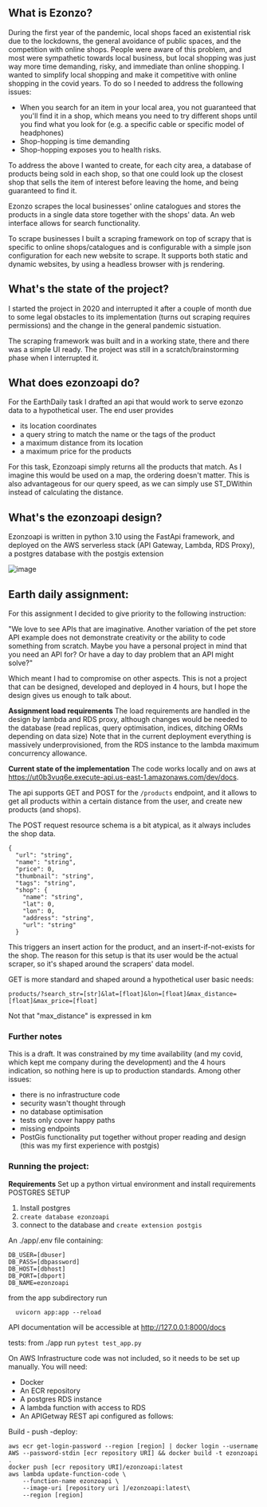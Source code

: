 ## What is Ezonzo?

During the first year of the pandemic, local shops faced an existential risk due to the lockdowns, the general avoidance of public spaces, and the competition with online shops. People were aware of this problem, and most were sympathetic towards local business, but local shopping was just way more time demanding, risky, and immediate than online shopping.
I wanted to simplify local shopping and make it competitive with online shopping in the covid years. To do so I needed to address the following issues:
- When you search for an item in your local area, you not guaranteed that you'll find it in a shop, which means you need to try different shops until you find what you look for (e.g. a specific cable or specific model of headphones)
- Shop-hopping is time demanding
- Shop-hopping exposes you to health risks.

To address the above I wanted to create, for each city area, a database of products being sold in each shop, so that one could look up the closest shop that sells the item of interest before leaving the home, and being guaranteed to find it.

Ezonzo scrapes the local businesses' online catalogues and stores the products in a single data store together with the shops' data. An web interface allows for search functionality.

To scrape businesses I built a scraping framework on top of scrapy that is specific to online shops/catalogues and is configurable with a simple json configuration for each new website to scrape. It supports both static and dynamic websites, by using a headless browser with js rendering.

## What's the state of the project?
I started the project in 2020 and interrupted it after a couple of month due to some legal obstacles to its implementation (turns out scraping requires permissions) and the change in the general pandemic sistuation.

The scraping framework was built and in a working state, there and there was a simple UI ready. 
The project was still in a scratch/brainstorming phase when I interrupted it.

## What does ezonzoapi do?
For the EarthDaily task I drafted an api that would work to serve ezonzo data to a hypothetical user. 
The end user provides

- its location coordinates
- a query string to match the name or the tags of the product
- a maximum distance from its location
- a maximum price for the products

For this task, Ezonzoapi simply returns all the products that match. As I imagine this would be used on a map, the ordering doesn't matter. This is also advantageous for our query speed, as we can simply use ST_DWithin instead of calculating the distance.

## What's the ezonzoapi design?

Ezonzoapi is written in python 3.10 using the FastApi framework, and deployed on the AWS serverless stack (API Gateway, Lambda, RDS Proxy), a postgres database with the postgis extension

![image](https://github.com/robertocarta/ezonzoapi/assets/15035783/ecb7ad52-fcc4-4179-a4d2-757049d70490)

## Earth daily assignment:

For this assignment I decided to give priority to the following instruction:

"We love to see APIs that are imaginative. Another variation of the pet store API example does not demonstrate creativity or the ability to
code something from scratch. Maybe you have a personal project in mind that you need an API for? Or have a day to day problem that
an API might solve?"

Which meant I had to compromise on other aspects. This is not a project that can be designed, developed and deployed in 4 hours, but I hope the design gives us enough to talk about.

**Assignment load requirements**
The load requirements are handled in the design by lambda and RDS proxy, although changes would be needed to the database (read replicas, query optimisation, indices, ditching ORMs depending on data size)
Note that in the current deployment everything is massively underprovisioned, from the RDS instance to the lambda maximum concurrency allowance.


**Current state of the implementation**
The code works locally and on aws at https://ut0b3vuq6e.execute-api.us-east-1.amazonaws.com/dev/docs. 

The api supports GET and POST for the `/products` endpoint, and it allows to get all products within a certain distance from the user, and create new products (and shops).

The POST request resource schema is a bit atypical, as it always includes the shop data.


```
{
  "url": "string",
  "name": "string",
  "price": 0,
  "thumbnail": "string",
  "tags": "string",
  "shop": {
    "name": "string",
    "lat": 0,
    "lon": 0,
    "address": "string",
    "url": "string"
  }
```
This triggers an insert action for the product, and an insert-if-not-exists for the shop. The reason for this setup is that its user would be the actual scraper, so it's shaped around the scrapers' data model.

GET is more standard and shaped around a hypothetical user basic needs:

`products/?search_str=[str]&lat=[float]&lon=[float]&max_distance=[float]&max_price=[float]`

Not that "max_distance" is expressed in km


### Further notes
This is a draft. It was constrained by my time availability (and my covid, which kept me company during the development) and the 4 hours indication, so nothing here is up to production standards. Among other issues:
- there is no infrastructure code
- security wasn't thought through
- no database optimisation
- tests only cover happy paths
- missing endpoints
- PostGis functionality put together without proper reading and design (this was my first experience with postgis)




### Running the project:


**Requirements**
Set up a python virtual environment and install requirements
POSTGRES SETUP
1. Install postgres
2. `create database ezonzoapi`
3. connect to the database and `create extension postgis`

An  ./app/.env file containing:
```
DB_USER=[dbuser]
DB_PASS=[dbpassword]
DB_HOST=[dbhost]
DB_PORT=[dbport]
DB_NAME=ezonzoapi
```

from the app subdirectory run
```
  uvicorn app:app --reload
```

API documentation will be accessible at http://127.0.0.1:8000/docs

tests:
from ./app run `pytest test_app.py`

On AWS
Infrastructure code was not included, so it needs to be set up manually. You will need:

- Docker
- An ECR repository
- A postgres RDS instance 
- A lambda function with access to RDS
- An APIGetway REST api configured as follows:

Build - push -deploy:
```
aws ecr get-login-password --region [region] | docker login --username AWS --password-stdin [ecr repository URI] && docker build -t ezonzoapi .
docker push [ecr repository URI]/ezonzoapi:latest
aws lambda update-function-code \
    --function-name ezonzoapi \
    --image-uri [repository uri ]/ezonzoapi:latest\
    --region [region]
```
